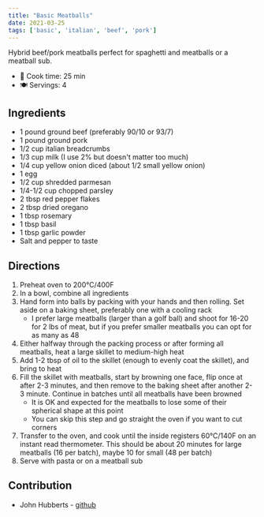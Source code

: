 ```yaml
---
title: "Basic Meatballs"
date: 2021-03-25
tags: ['basic', 'italian', 'beef', 'pork']
---
```

Hybrid beef/pork meatballs perfect for spaghetti and meatballs or a meatball sub.

- 🍳 Cook time: 25 min
- 🍽️ Servings: 4

## Ingredients

- 1 pound ground beef (preferably 90/10 or 93/7)
- 1 pound ground pork
- 1/2 cup italian breadcrumbs
- 1/3 cup milk (I use 2% but doesn't matter too much)
- 1/4 cup yellow onion diced (about 1/2 small yellow onion)
- 1 egg
- 1/2 cup shredded parmesan
- 1/4-1/2 cup chopped parsley
- 2 tbsp red pepper flakes
- 2 tbsp dried oregano
- 1 tbsp rosemary
- 1 tbsp basil
- 1 tbsp garlic powder
- Salt and pepper to taste

## Directions

1. Preheat oven to 200°C/400F
1. In a bowl, combine all ingredients
1. Hand form into balls by packing with your hands and then rolling. Set aside on a baking sheet, preferably one with a cooling rack
    * I prefer large meatballs (larger than a golf ball) and shoot for 16-20 for 2 lbs of meat, but if you prefer smaller meatballs you can opt for as many as 48
1. Either halfway through the packing process or after forming all meatballs, heat a large skillet to medium-high heat
1. Add 1-2 tbsp of oil to the skillet (enough to evenly coat the skillet), and bring to heat
1. Fill the skillet with meatballs, start by browning one face, flip once at after 2-3 minutes, and then remove to the baking sheet after another 2-3 minute. Continue in batches until all meatballs have been browned
    * It is OK and expected for the meatballs to lose some of their spherical shape at this point
    * You can skip this step and go straight the oven if you want to cut corners
1. Transfer to the oven, and cook until the inside registers 60°C/140F on an instant read thermometer. This should be about 20 minutes for large meatballs (16 per batch), maybe 10 for small (48 per batch)
1. Serve with pasta or on a meatball sub

## Contribution

- John Hubberts - [github](https://github.com/jhubberts)
